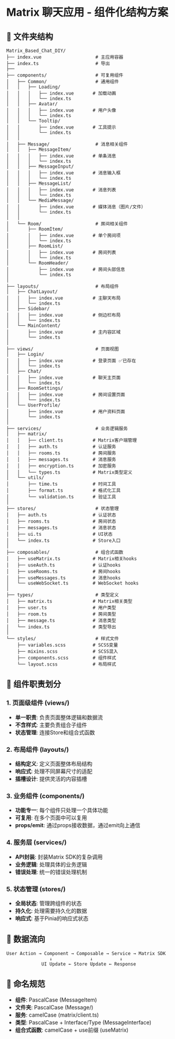 # Matrix 聊天应用 - 组件化结构方案

## 📁 文件夹结构

```
Matrix_Based_Chat_DIY/
├── index.vue                    # 主应用容器
├── index.ts                     # 导出
├── 
├── components/                  # 可复用组件
│   ├── Common/                  # 通用组件
│   │   ├── Loading/
│   │   │   ├── index.vue       # 加载动画
│   │   │   └── index.ts
│   │   ├── Avatar/
│   │   │   ├── index.vue       # 用户头像
│   │   │   └── index.ts
│   │   └── Tooltip/
│   │       ├── index.vue       # 工具提示
│   │       └── index.ts
│   │
│   ├── Message/                 # 消息相关组件
│   │   ├── MessageItem/
│   │   │   ├── index.vue       # 单条消息
│   │   │   └── index.ts
│   │   ├── MessageInput/
│   │   │   ├── index.vue       # 消息输入框
│   │   │   └── index.ts
│   │   ├── MessageList/
│   │   │   ├── index.vue       # 消息列表
│   │   │   └── index.ts
│   │   └── MediaMessage/
│   │       ├── index.vue       # 媒体消息（图片/文件）
│   │       └── index.ts
│   │
│   └── Room/                    # 房间相关组件
│       ├── RoomItem/
│       │   ├── index.vue       # 单个房间项
│       │   └── index.ts
│       ├── RoomList/
│       │   ├── index.vue       # 房间列表
│       │   └── index.ts
│       └── RoomHeader/
│           ├── index.vue       # 房间头部信息
│           └── index.ts
│
├── layouts/                     # 布局组件
│   ├── ChatLayout/
│   │   ├── index.vue           # 主聊天布局
│   │   └── index.ts
│   ├── Sidebar/
│   │   ├── index.vue           # 侧边栏布局
│   │   └── index.ts
│   └── MainContent/
│       ├── index.vue           # 主内容区域
│       └── index.ts
│
├── views/                       # 页面视图
│   ├── Login/
│   │   ├── index.vue           # 登录页面 ✅已存在
│   │   └── index.ts
│   ├── Chat/
│   │   ├── index.vue           # 聊天主页面
│   │   └── index.ts
│   ├── RoomSettings/
│   │   ├── index.vue           # 房间设置页面
│   │   └── index.ts
│   └── UserProfile/
│       ├── index.vue           # 用户资料页面
│       └── index.ts
│
├── services/                    # 业务逻辑服务
│   ├── matrix/
│   │   ├── client.ts           # Matrix客户端管理
│   │   ├── auth.ts             # 认证服务
│   │   ├── rooms.ts            # 房间服务
│   │   ├── messages.ts         # 消息服务
│   │   ├── encryption.ts       # 加密服务
│   │   └── types.ts            # Matrix类型定义
│   └── utils/
│       ├── time.ts             # 时间工具
│       ├── format.ts           # 格式化工具
│       └── validation.ts       # 验证工具
│
├── stores/                      # 状态管理
│   ├── auth.ts                 # 认证状态
│   ├── rooms.ts                # 房间状态
│   ├── messages.ts             # 消息状态
│   ├── ui.ts                   # UI状态
│   └── index.ts                # Store入口
│
├── composables/                 # 组合式函数
│   ├── useMatrix.ts            # Matrix相关hooks
│   ├── useAuth.ts              # 认证hooks
│   ├── useRooms.ts             # 房间hooks
│   ├── useMessages.ts          # 消息hooks
│   └── useWebSocket.ts         # WebSocket hooks
│
├── types/                       # 类型定义
│   ├── matrix.ts               # Matrix相关类型
│   ├── user.ts                 # 用户类型
│   ├── room.ts                 # 房间类型
│   ├── message.ts              # 消息类型
│   └── index.ts                # 类型导出
│
└── styles/                      # 样式文件
    ├── variables.scss          # SCSS变量
    ├── mixins.scss             # SCSS混入
    ├── components.scss         # 组件样式
    └── layout.scss             # 布局样式
```

## 🎯 组件职责划分

### **1. 页面级组件 (views/)**
- **单一职责**: 负责页面整体逻辑和数据流
- **不含样式**: 主要负责组合子组件
- **状态管理**: 连接Store和组合式函数

### **2. 布局组件 (layouts/)**
- **结构定义**: 定义页面整体布局结构
- **响应式**: 处理不同屏幕尺寸的适配
- **插槽设计**: 提供灵活的内容插槽

### **3. 业务组件 (components/)**
- **功能专一**: 每个组件只处理一个具体功能
- **可复用**: 在多个页面中可以复用
- **props/emit**: 通过props接收数据，通过emit向上通信

### **4. 服务层 (services/)**
- **API封装**: 封装Matrix SDK的复杂调用
- **业务逻辑**: 处理具体的业务逻辑
- **错误处理**: 统一的错误处理机制

### **5. 状态管理 (stores/)**
- **全局状态**: 管理跨组件的状态
- **持久化**: 处理需要持久化的数据
- **响应式**: 基于Pinia的响应式状态

## 🔄 数据流向

```
User Action → Component → Composable → Service → Matrix SDK
                ↓              ↓          ↓
             UI Update ← Store Update ← Response
```

## 📝 命名规范

- **组件**: PascalCase (MessageItem)
- **文件夹**: PascalCase (Message/)
- **服务**: camelCase (matrix/client.ts)
- **类型**: PascalCase + Interface/Type (MessageInterface)
- **组合式函数**: camelCase + use前缀 (useMatrix)

